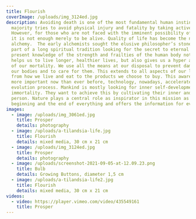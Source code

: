 ```yaml
---
title: Flourish
coverImage: /uploads/img_3124ed.jpg
description: Avoiding death is one of the most fundamental human instincts. The
  majority tries to avoid physical injury and fatality by taking active steps.
  However, for those who are not faced with the imminent possibility of death,
  it is not enough merely to be alive. Quality of life has become the new
  alchemy.  The early alchemists sought the elusive philosopher’s stone and were
  part of a long spiritual tradition looking for the secret to eternal life. Our
  present knowledge of the strength and frailties of the human body not only
  helps us to live longer, healthier lives, but also gives us a hyper awareness
  of our mortality. We use all the means at our disposal to prevent damage to
  our bodies and to care for them. This extends to all aspects of our lives,
  from how we live and eat to the products we choose to buy. This awareness is
  more important now than ever before, technology, nowadays, accelerates the
  evolution process. Mankind is mostly looking for inner self-development and
  immortality. They want to achieve this by cultivating their inner and outer
  person. Nature plays a central role as inspirator in this mission as it is the
  beginning and the end of everything and offers the information for evolution.
images:
  - image: /uploads/img_3061ed.jpg
    title: Prosper
    details: photography
  - image: /uploads/a-tilandsia-life.jpg
    title: Flourish
    details: mixed media, 30 cm x 21 cm
  - image: /uploads/img_3124ed.jpg
    title: Prosper
    details: photography
  - image: /uploads/screenshot-2021-09-05-at-12.09.23.png
    title: Bulb
    details: Growing Buttons, diameter 1,5 cm
  - image: /uploads/a-tilandsia-life2.jpg
    title: Flourish
    details: mixed media, 30 cm x 21 cm
videos:
  - video: https://player.vimeo.com/video/435549161
    title: Prosper
---
```

